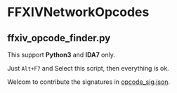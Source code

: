 # FFXIVNetworkOpcodes

## ffxiv_opcode_finder.py

This support **Python3** and **IDA7** only.

Just `Alt+F7` and Select this script, then everything is ok.

Welcom to contribute the signatures in [opcode_sig.json](https://github.com/gamous/FFXIVNetworkOpcode/blob/main/opcode_sig.json).